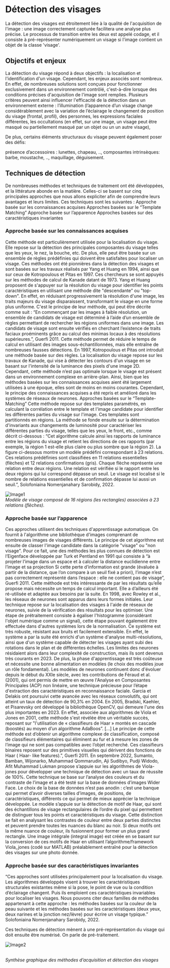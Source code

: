 # Détection des visages
La détection des visages est étroitement liée à la qualité de l'acquisition de l'image : une image correctement capturée facilitera une analyse plus précise. Le processus de transition entre les deux est appelé codage, et il consiste à pré-représenter numériquement un visage si l'image contient un objet de la classe 'visage'.

## Objectifs et enjeux 
La détection du visage répond à deux objectifs : la localisation et l'identification d'un visage. Cependant, les enjeux associés sont nombreux. En effet, de nombreuses solutions sont conçues pour fonctionner exclusivement dans un environnement contrôlé, c'est-à-dire lorsque des conditions précises d'acquisition de l'image sont remplies. Plusieurs critères peuvent ainsi influencer l'efficacité de la détection dans un environnement externe :
l’illumination (l’apparence d’un visage change considérablement avec la variation de l’éclairage
le changement de position du visage (frontal, profil), des personnes,
les expressions faciales différentes,
les occultations (en effet, sur une image, un visage peut être masqué ou partiellement masqué par un objet ou un un autre visage),

De plus, certains éléments structuraux du visage peuvent également poser des défis:

présence d’accessoires : lunettes, chapeau, ..,
composantes intrinsèques: barbe, moustache, ..,
maquillage, déguisement.


## Techniques de détection
De nombreuses méthodes et techniques de traitement ont été développées, et la littérature abonde en la matière. Celles-ci se basent sur cinq principales approches que nous allons expliciter afin de comprendre leurs avantages et leurs limites. Ces techniques sont les suivantes : 
Approche basée sur les connaissances acquises
Approches basées sur le “Template Matching”
Approche basée sur l’apparence
Approches basées sur des caractéristiques invariantes

### Approche basée sur les connaissances acquises
Cette méthode est particulièrement utilisée pour la localisation du visage. Elle repose sur la détection des principales composantes du visage telles que les yeux, le nez, la bouche, etc. De plus, elle peut être basée sur un ensemble de règles prédéfinies qui doivent être satisfaites pour localiser un visage.
Ces méthodes ont été pionnières dans la détection des visages et sont basées sur les travaux réalisés par Yang et Huang en 1994, ainsi que sur ceux de Kotropoulous et Pitas en 1997. Ces chercheurs se sont appuyés sur les méthodes de calcul de Kanade datant de 1973. 
Yang et Huang proposent de s'appuyer sur la résolution du visage pour identifier les points caractéristiques en utilisant une méthode dite "descendante" ou "top-down". En effet, en réduisant progressivement la résolution d'une image, les traits majeurs du visage disparaissent, transformant le visage en une forme plus uniforme. C'est le principe de leur méthode, qui peut être décrite comme suit :
“En commençant par les images à faible résolution, un ensemble de candidats de visage est déterminé à l’aide d’un ensemble de règles permettant de rechercher les régions uniformes dans une image. Les candidats de visage sont ensuite vérifiés en cherchant l’existence de traits faciaux proéminents grâce au calcul des minimas locaux à des résolutions supérieures.”, Guerfi 2011.
Cette méthode permet de réduire le temps de calcul en utilisant des images sous-échantillonnées, mais elle entraîne de nombreuses fausses détections.
En 1997, Kotropoulous et Pitas ont introduit une méthode basée sur des règles. La localisation du visage repose sur les travaux de Kanade, qui vise à détecter les contours d'un visage en se basant sur l'intensité de la luminance des pixels d'une image 2D. Cependant, cette méthode n’est pas optimale lorsque le visage est présent dans un environnement complexe en arrière-plan.
Ainsi, bien que les méthodes basées sur les connaissances acquises aient été largement utilisées à une époque, elles sont de moins en moins courantes. Cependant, le principe des connaissances acquises a été repris et amélioré dans les systèmes de réseaux de neurones.
Approches basées sur le “Template-Matching” 
Cette méthode repose sur des templates paramétrés, en calculant la corrélation entre le template et l'image candidate pour identifier les différentes parties du visage sur l'image. Ces templates sont partitionnés en régions. La méthode se fonde ensuite sur la détermination d'invariants aux changements de luminosité pour caractériser les différentes parties du visage, telles que les yeux, le front, etc., comme décrit ci-dessous :
“Cet algorithme calcule ainsi les rapports de luminance entre les régions du visage et retient les directions de ces rapports (par exemple, la région 1 est-elle plus claire ou plus sombre que la région 2). La figure ci-dessous montre un modèle prédéfini correspondant à 23 relations. Ces relations prédéfinies sont classifiées en 11 relations essentielles (flèches) et 12 relations confirmations (gris). Chaque flèche représente une relation entre deux régions. 
Une relation est vérifiée si le rapport entre les deux régions qui lui correspond dépasse un seuil. Le visage est localisé si le nombre de relations essentielles et de confirmation dépasse lui aussi un seuil.”, Solofoniaina Nomenjanahary Sarobidy, 2022.

![Image1](https://github.com/julienpillis/Veille_techno_RF/assets/73343827/40cf471b-122c-4147-a00f-0463a5818f86)
<br><i>Modèle de visage composé de 16 régions (les rectangles) associées à 23 relations (flèches).</i>

### Approche basée sur l’apparence
Ces approches utilisent des techniques d'apprentissage automatique. On fournit à l'algorithme une bibliothèque d'images comprenant de nombreuses images de visages différents. Le principe de cet algorithme est ensuite de classer l'image candidate dans la catégorie "visage" ou "non visage".
Pour ce fait, une des méthodes les plus connues de détection est l’Eigenface développée par Turk et Pentland en 1991 qui consiste à “à projeter l’image dans un espace et à calculer la distance euclidienne entre l’image et sa projection  Si cette perte d’information est grande (évaluée à partir de la distance, que l’on compare à un seuil fixé a priori), l’image n’est pas correctement représenté dans l’espace : elle ne contient pas de visage”, Guerfi 2011. Cette méthode est très intéressante de par les résultats qu’elle propose mais nécessite un temps de calcul important. Elle a d’ailleurs été ré-utilisée et adaptée aux besoins par la suite. 
En 1998, avec Rowley et al., les réseaux de neurones sont apparus dans leurs formes initiales. Leur technique repose sur la localisation des visages à l'aide de réseaux de neurones, suivie de la vérification des résultats pour les optimiser. Une étape de prétraitement consiste à égaliser l'histogramme (considérant l'objet numérique comme un signal), cette étape pouvant également être effectuée dans d'autres systèmes lors de la normalisation. Ce système est très robuste, résistant aux bruits et facilement extensible. En effet, le système a par la suite été enrichi d'un système d'analyse multi-résolutions, ainsi que d'un système capable de détecter les visages ayant subi des rotations dans le plan et de différentes échelles. Les limites des neurones résidaient alors dans leur complexité de construction, mais ils sont devenus très courants en 2023. De plus, la phase d'apprentissage est très coûteuse et nécessite une bonne alimentation en modèles (le choix des modèles joue un rôle fondamental).
Les modèles de neurones continuent donc d'évoluer depuis le début du XXIe siècle, avec les contributions de Féraud et al. (2001), qui ont permis de mettre en œuvre l'Analyse en Composantes Principales (ACP) non linéaire, une technique précieuse pour l’étape d'extraction des caractéristiques en reconnaissance faciale. Garcia et Delakis ont poursuivi cette avancée avec les réseaux convolutifs, qui ont atteint un taux de détection de 90,3% en 2004. 
En 2005, Bradski, Kaehler, et Pisarevsky ont développé la bibliothèque OpenCV, qui demeure l'une des plus importantes en 2023. En effet, associée aux algorithmes de Viola et Jones en 2001, cette méthode s'est révélée être un véritable succès, reposant sur "l'utilisation de « classifieurs de Haar » montés en cascade (boostés) au moyen d’un algorithme AdaBoos”. [...]  Le principe de cette méthode est d’obtenir un algorithme complexe de classification, composé de classifieurs élémentaires qui éliminent au fur et à mesure les zones de l’image qui ne sont pas compatibles avec l’objet recherché. Ces classifieurs binaires reposent sur des primitives visuelles qui dérivent des fonctions de Haar ( Haar- like features).”, Guerfi 2011.
En septembre 2022, Sumanto, Bamban, Wijonarko, Muhammad Qommarudin, Aji Sudibyo, Pudji Widodo, Afit Muhammad Lukman propose s’appuie sur les algorithmes de Viola-jones  pour développer une technique de détection avec un taux de réussite de 100%. Cette technique se base sur l’analyse des couleurs et du contraste de l’image et a été testé sur la base de données d’images Wider Face. Le choix de la base de données n’est pas anodin : c’est une banque qui permet d’avoir diverses tailles d’images, de positions, de caractéristiques, différents ce qui permet de mieux apprécier la technique développée. Le modèle s’appuie sur la détection de motif de Haar, qui sont des échantillons de visage rectangulaires de l’ordre du pixel qui permettent de distinguer tous les points et caractéristiques du visage. Cette distinction se fait en analysant les contrastes de couleur entre deux parties distinctes et peuvent prendre toutes les nuances du blanc au noir. Si deux motifs ont la même nuance de couleur, ils fusionnent pour former un plus grand rectangle. Une image intégrale (integral image) est créée en se basant sur la conversion de ces motifs de Haar en utilisant l’algorithme/framework Viola_jones (codé sur MATLAB) préalablement entraîné pour la détection des visages sur une photo donnée. 

### Approche basée sur des caractéristiques invariantes
“Ces approches sont utilisées principalement pour la localisation du visage. Les algorithmes développés visent à trouver les caractéristiques structurales existantes même si la pose, le point de vue ou la condition d’éclairage changent. Puis ils emploient ces caractéristiques invariables pour localiser les visages. Nous pouvons citer deux familles de méthodes appartenant à cette approche : les méthodes basées sur la couleur de la peau suivante et les méthodes basées sur les caractéristiques (deux yeux, deux narines et la jonction nez/lèvre) pour écrire un visage typique.”  Solofoniaina Nomenjanahary Sarobidy, 2022.

Ces techniques de détection mènent à une pré-représentation du visage qui doit ensuite être numérisé. On parle de pré-traitement. 

![Image2](https://github.com/julienpillis/Veille_techno_RF/assets/73343827/4b373e7e-f753-475a-8e02-3c4755179484)

<br><i>Synthèse graphique des méthodes d’acquisition et détection des visages 
</i>


